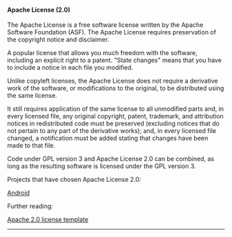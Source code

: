 #### Apache License (2.0)

The Apache License is a free software license written by the Apache Software Foundation (ASF). The Apache License requires preservation of the copyright notice and disclaimer. 

A popular license that allows you much freedom with the software, including an explicit right to a patent. "State changes" means that you have to include a notice in each file you modified.

Unlike copyleft licenses, the Apache License does not require a derivative work of the software, or modifications to the original, to be distributed using the same license. 

It still requires application of the same license to all unmodified parts and, in every licensed file, any original copyright, patent, trademark, and attribution notices in redistributed code must be preserved (excluding notices that do not pertain to any part of the derivative works); and, in every licensed file changed, a notification must be added stating that changes have been made to that file.

Code under GPL version 3 and Apache License 2.0 can be combined, as long as the resulting software is licensed under the GPL version 3.

Projects that have chosen Apache License 2.0:

[Android](http://source.android.com/source/licenses.html "Apache 2.0 license")

Further reading:

[Apache 2.0 license template](http://opensource.org/licenses/Apache-2.0 "Apache 2.0 license")
***
